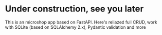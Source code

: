 # Under construction, see you later
This is an microshop app based on FastAPI. Here's reliazed full CRUD, work with SQLite (based on SQLAlchemy 2.x), Pydantic validation and more


